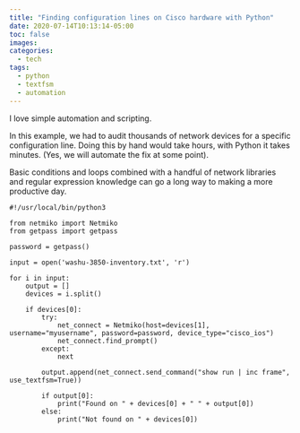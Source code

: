 ```yaml
---
title: "Finding configuration lines on Cisco hardware with Python"
date: 2020-07-14T10:13:14-05:00
toc: false
images:
categories:
  - tech
tags: 
  - python
  - textfsm
  - automation
---
```


I love simple automation and scripting.  

In this example, we had to audit thousands of network devices for a specific configuration line.  Doing this by hand would take hours, with Python it takes minutes.   (Yes, we will automate the fix at some point).

Basic conditions and loops combined with a handful of network libraries and regular expression knowledge can go a long way to making a more productive day.


```
#!/usr/local/bin/python3

from netmiko import Netmiko
from getpass import getpass

password = getpass()

input = open('washu-3850-inventory.txt', 'r')

for i in input:
    output = []
    devices = i.split()

    if devices[0]:
        try:
            net_connect = Netmiko(host=devices[1], username="myusername", password=password, device_type="cisco_ios")
            net_connect.find_prompt()
        except:
            next

        output.append(net_connect.send_command("show run | inc frame", use_textfsm=True))

        if output[0]:
            print("Found on " + devices[0] + " " + output[0])
        else:
            print("Not found on " + devices[0])
```